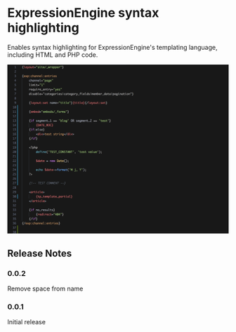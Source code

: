 # ExpressionEngine syntax highlighting

Enables syntax highlighting for ExpressionEngine's templating language, including HTML and PHP code.

![feature X](./example.png)

## Release Notes

### 0.0.2

Remove space from name

### 0.0.1

Initial release
